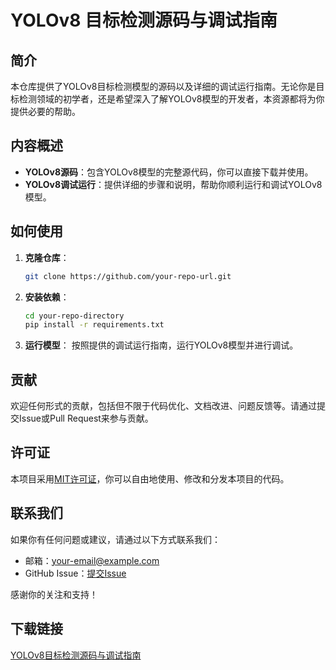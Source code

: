 # YOLOv8 目标检测源码与调试指南

## 简介
本仓库提供了YOLOv8目标检测模型的源码以及详细的调试运行指南。无论你是目标检测领域的初学者，还是希望深入了解YOLOv8模型的开发者，本资源都将为你提供必要的帮助。

## 内容概述
- **YOLOv8源码**：包含YOLOv8模型的完整源代码，你可以直接下载并使用。
- **YOLOv8调试运行**：提供详细的步骤和说明，帮助你顺利运行和调试YOLOv8模型。

## 如何使用
1. **克隆仓库**：
   ```bash
   git clone https://github.com/your-repo-url.git
   ```
2. **安装依赖**：
   ```bash
   cd your-repo-directory
   pip install -r requirements.txt
   ```
3. **运行模型**：
   按照提供的调试运行指南，运行YOLOv8模型并进行调试。

## 贡献
欢迎任何形式的贡献，包括但不限于代码优化、文档改进、问题反馈等。请通过提交Issue或Pull Request来参与贡献。

## 许可证
本项目采用[MIT许可证](LICENSE)，你可以自由地使用、修改和分发本项目的代码。

## 联系我们
如果你有任何问题或建议，请通过以下方式联系我们：
- 邮箱：your-email@example.com
- GitHub Issue：[提交Issue](https://github.com/your-repo-url/issues)

感谢你的关注和支持！

## 下载链接

[YOLOv8目标检测源码与调试指南](https://pan.quark.cn/s/42fb44ed0900)